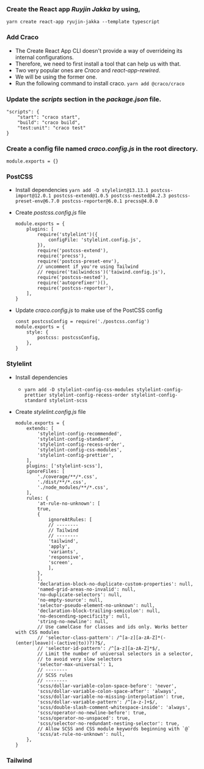 
### Create the React app *Ruyjin Jakka* by using,

`yarn create react-app ryujin-jakka --template typescript`

### Add Craco

- The Create React App CLI doesn't provide a way of overrideing its internal configurations.
- Therefore, we need to first install a tool that can help us with that.
- Two very popular ones are *Craco* and *react-app-rewired*.
- We will be using the former one.
- Run the following command to install craco. 
    `yarn add @craco/craco`

### Update the *scripts* section in the *package.json* file.
```
"scripts": {
    "start": "craco start",
    "build": "craco build",
    "test:unit": "craco test"
}
```

### Create a config file named *craco.config.js* in the root directory.
```
module.exports = {}
```

### PostCSS
- Install dependencies
    `yarn add -D stylelint@13.13.1 postcss-import@12.0.1 postcss-extend@1.0.5 postcss-nested@4.2.3 postcss-preset-env@6.7.0 postcss-reporter@6.0.1 precss@4.0.0`
- Create *postcss.config.js* file
    
    ```
    module.exports = {
        plugins: [
            require('stylelint')({
                configFile: 'stylelint.config.js',
            }),
            require('postcss-extend'),
            require('precss'),
            require('postcss-preset-env'),
            // uncomment if you're using Tailwind
            // require('tailwindcss')('taiwind.config.js'),
            require('postcss-nested'),
            require('autoprefixer')(),
            require('postcss-reporter'),
        ],
    }
    ```
- Update *craco.config.js* to make use of the PostCSS config
   
    ```
    const postcssConfig = require('./postcss.config')
    module.exports = {
        style: {
            postcss: postcssConfig,
        },
    }
    ```

### Stylelint
- Install dependencies
     - `yarn add -D stylelint-config-css-modules stylelint-config-prettier stylelint-config-recess-order stylelint-config-standard stylelint-scss`
- Create *stylelint.config.js* file

    ```
    module.exports = {
        extends: [
            'stylelint-config-recommended',
            'stylelint-config-standard',
            'stylelint-config-recess-order',
            'stylelint-config-css-modules',
            'stylelint-config-prettier',
        ],
        plugins: ['stylelint-scss'],
        ignoreFiles: [
            './coverage/**/*.css',
            './dist/**/*.css',
            './node_modules/**/*.css',
        ],
        rules: {
            'at-rule-no-unknown': [
            true,
            {
                ignoreAtRules: [
                // --------
                // Tailwind
                // --------
                'tailwind',
                'apply',
                'variants',
                'responsive',
                'screen',
                ],
            },
            ],
            'declaration-block-no-duplicate-custom-properties': null,
            'named-grid-areas-no-invalid': null,
            'no-duplicate-selectors': null,
            'no-empty-source': null,
            'selector-pseudo-element-no-unknown': null,
            'declaration-block-trailing-semicolon': null,
            'no-descending-specificity': null,
            'string-no-newline': null,
            // Use camelCase for classes and ids only. Works better with CSS modules
            // 'selector-class-pattern': /^[a-z][a-zA-Z]*(-(enter|leave)(-(active|to))?)?$/,
            // 'selector-id-pattern': /^[a-z][a-zA-Z]*$/,
            // Limit the number of universal selectors in a selector,
            // to avoid very slow selectors
            'selector-max-universal': 1,
            // --------
            // SCSS rules
            // --------
            'scss/dollar-variable-colon-space-before': 'never',
            'scss/dollar-variable-colon-space-after': 'always',
            'scss/dollar-variable-no-missing-interpolation': true,
            'scss/dollar-variable-pattern': /^[a-z-]+$/,
            'scss/double-slash-comment-whitespace-inside': 'always',
            'scss/operator-no-newline-before': true,
            'scss/operator-no-unspaced': true,
            'scss/selector-no-redundant-nesting-selector': true,
            // Allow SCSS and CSS module keywords beginning with `@`
            'scss/at-rule-no-unknown': null,
        },
    }
    ```
### Tailwind
